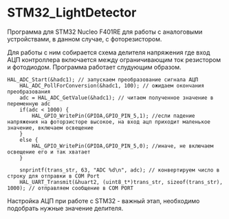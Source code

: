 # STM32_LightDetector
Программа для STM32 Nucleo F401RE для работы с аналоговыми устройствами, в данном случае, с фоторезистором. 

Для работы с ним собирается схема делителя напряжения где вход АЦП контроллера включается между ограничивающим ток резистором и фотодиодом. Программа работает слудующим образом. 

    HAL_ADC_Start(&hadc1); // запускаем преобразование сигнала АЦП
		HAL_ADC_PollForConversion(&hadc1, 100); // ожидаем окончания преобразования
		adc = HAL_ADC_GetValue(&hadc1); // читаем полученное значение в переменную adc
		if(adc < 1000) {
			HAL_GPIO_WritePin(GPIOA,GPIO_PIN_5,1); //если падение напряжения на фоторзисторе высокое, на вход ацп приходит маленькое значение, включаем освещение
		}
		else {
			HAL_GPIO_WritePin(GPIOA,GPIO_PIN_5,0); //иначе, не включаем освещение его и так хватает
		}

		snprintf(trans_str, 63, "ADC %d\n", adc); // конвертируем число в строку для отправки в COM Port 
		HAL_UART_Transmit(&huart2, (uint8_t*)trans_str, sizeof(trans_str), 1000); // отправляем сообщение в COM PORT

Настройка АЦП при работе с STM32 - важный этап, необходимо подобрать нужные значение делителя. 
